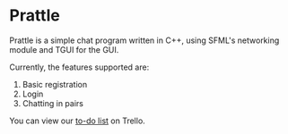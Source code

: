 Prattle
===========

Prattle is a simple chat program written in C++, using SFML's networking module and TGUI for the GUI.

Currently, the features supported are:
1. Basic registration
2. Login
3. Chatting in pairs

You can view our [to-do list][1] on Trello.

[1]: https://trello.com/b/7T367Ya3/current-to-do-list "to-do list"
